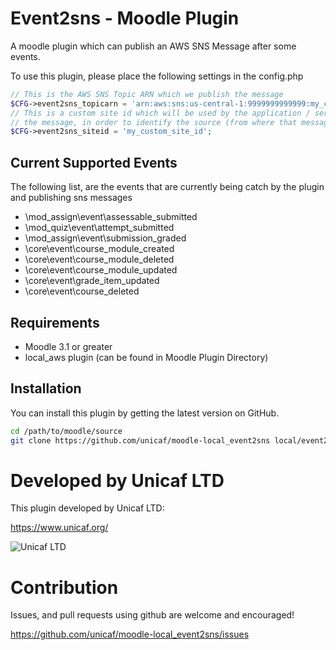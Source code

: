 # Event2sns - Moodle Plugin

A moodle plugin which can publish an AWS SNS Message after some events.

To use this plugin, please place the following settings in the config.php

```php
// This is the AWS SNS Topic ARN which we publish the message
$CFG->event2sns_topicarn = 'arn:aws:sns:us-central-1:9999999999999:my_cool_topic';
// This is a custom site id which will be used by the application / service will receive 
// the message, in order to identify the source (from where that message came)
$CFG->event2sns_siteid = 'my_custom_site_id';
``` 

## Current Supported Events
The following list, are the events that are currently being catch by the plugin and publishing 
sns messages

* \mod_assign\event\assessable_submitted
* \mod_quiz\event\attempt_submitted
* \mod_assign\event\submission_graded
* \core\event\course_module_created
* \core\event\course_module_deleted
* \core\event\course_module_updated
* \core\event\grade_item_updated 
* \core\event\course_deleted

## Requirements
*  Moodle 3.1 or greater
*  local_aws plugin (can be found in Moodle Plugin Directory)

## Installation

You can install this plugin by getting the latest version on GitHub.

```bash
cd /path/to/moodle/source
git clone https://github.com/unicaf/moodle-local_event2sns local/event2sns
```

# Developed by Unicaf LTD
This plugin developed by Unicaf LTD:

https://www.unicaf.org/

![Unicaf LTD](/pix/unicaf_logo.png?raw=true)


# Contribution
Issues, and pull requests using github are welcome and encouraged! 

https://github.com/unicaf/moodle-local_event2sns/issues

